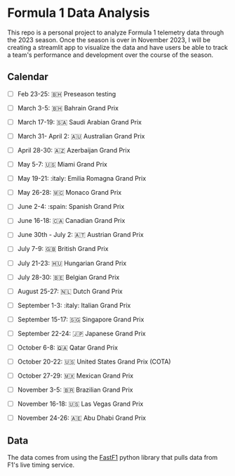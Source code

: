 # Formula 1 Data Analysis

This repo is a personal project to analyze Formula 1 telemetry data through the 2023 season. Once the season is over in November 2023, I will be creating a streamlit app to visualize the data and have users be able to track a team's performance and development over the course of the season.

## Calendar

- [ ]  Feb 23-25: :bahrain:  Preseason testing
- [ ]  March 3-5: :bahrain: Bahrain Grand Prix
- [ ]  March 17-19: :saudi_arabia: Saudi Arabian Grand Prix
- [ ]  March 31- April 2: :australia: Australian Grand Prix
- [ ]  April 28-30: :azerbaijan: Azerbaijan Grand Prix
- [ ]  May 5-7: :us: Miami Grand Prix
- [ ]  May 19-21: :italy: Emilia Romagna Grand Prix
- [ ]  May 26-28: :monaco: Monaco Grand Prix
- [ ]  June 2-4: :spain: Spanish Grand Prix
- [ ]  June 16-18: :canada: Canadian Grand Prix
- [ ]  June 30th - July 2: :austria: Austrian Grand Prix
- [ ]  July 7-9: :gb: British Grand Prix

- [ ]  July 21-23: :hungary: Hungarian Grand Prix
- [ ]  July 28-30: :belgium: Belgian Grand Prix
- [ ]  August 25-27: :netherlands: Dutch Grand Prix
- [ ]  September 1-3: :italy: Italian Grand Prix
- [ ]  September 15-17: :singapore: Singapore Grand Prix
- [ ]  September 22-24: :jp: Japanese Grand Prix
- [ ]  October 6-8: :qatar: Qatar Grand Prix
- [ ]  October 20-22: :us: United States Grand Prix (COTA)
- [ ]  October 27-29: :mexico: Mexican Grand Prix
- [ ]  November 3-5: :brazil: Brazilian Grand Prix
- [ ]  November 16-18: :us: Las Vegas Grand Prix
- [ ]  November 24-26: :united_arab_emirates: Abu Dhabi Grand Prix

## Data
The data comes from using the [FastF1](https://github.com/theOehrly/Fast-F1) python library that pulls data from F1's live timing service.
